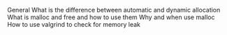 General
What is the difference between automatic and dynamic allocation
What is malloc and free and how to use them
Why and when use malloc
How to use valgrind to check for memory leak

